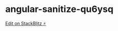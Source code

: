 # angular-sanitize-qu6ysq

[Edit on StackBlitz ⚡️](https://stackblitz.com/edit/angular-sanitize-qu6ysq)